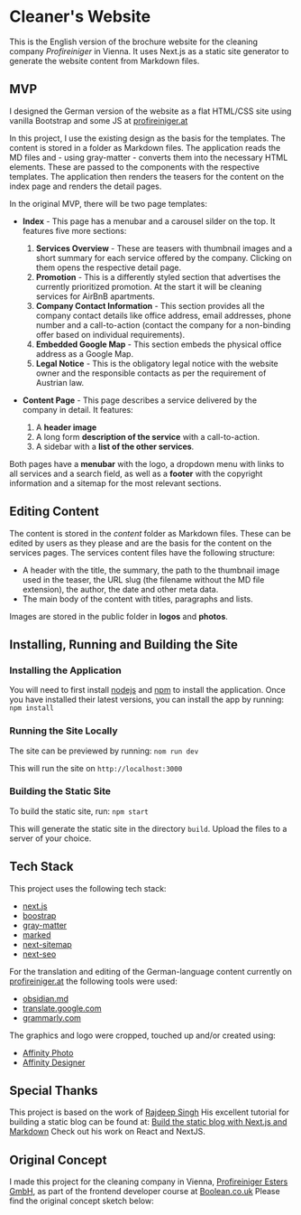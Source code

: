 # Cleaner's Website 

This is the English version of the brochure website for the cleaning company _Profireiniger_ in Vienna. It uses Next.js as a static site generator to generate the website content from Markdown files.


## MVP
I designed the German version of the website as a flat HTML/CSS site using vanilla Bootstrap and some JS at [profireiniger.at](https://profireiniger.at)

In this project, I use the existing design as the basis for the templates. The content is stored in a folder as Markdown files. The application reads the MD files and - using gray-matter - converts them into the necessary HTML elements. These are passed to the components with the respective templates. The application then renders the teasers for the content on the index page and renders the detail pages.

In the original MVP, there will be two page templates:
- **Index** - This page has a menubar and a carousel silder on the top. It features five more sections:
	1. **Services Overview** - These are teasers with thumbnail images and a short summary for each service offered by the company. Clicking on them opens the respective detail page.
	2. **Promotion** - This is a differently styled section that advertises the currently prioritized promotion. At the start it will be cleaning services for AirBnB apartments.
	3. **Company Contact Information** - This section provides all the company contact details like office address, email addresses, phone number and a call-to-action (contact the company for a non-binding offer based on individual requirements).
	4. **Embedded Google Map** - This section embeds the physical office address as a Google Map.
	5. **Legal Notice** - This is the obligatory legal notice with the website owner and the responsible contacts as per the requirement of Austrian law.

- **Content Page** - This page describes a service delivered by the company in detail. It features:
	1. A **header image**
	2. A long form **description of the service** with a call-to-action.
	3. A sidebar with a **list of the other services**.

Both pages have a **menubar** with the logo, a dropdown menu with links to all services and a search field, as well as a **footer** with the copyright information and a sitemap for the most relevant sections.

## Editing Content
The content is stored in the _content_ folder as Markdown files. These can be edited by users as they please and are the basis for the content on the services pages.
The services content files have the following structure:
- A header with the title, the summary, the path to the thumbnail image used in the teaser, the URL slug (the filename without the MD file extension), the author, the date and other meta data.
- The main body of the content with titles, paragraphs and lists.

Images are stored in the public folder in **logos** and **photos**.

## Installing, Running and Building the Site

### Installing the Application
You  will need to first install [nodejs](https://nodejs.org/en/) and [npm](https://www.npmjs.com/) to install the application. Once you have installed their latest versions, you can install the app by running:
``npm install``

### Running the Site Locally
The site can be previewed by running:
``nom run dev``

This will run the site on `http://localhost:3000`

### Building the Static Site
To build the static site, run:
`npm start`

This will generate the static site in the directory `build`. Upload the files to a server of your choice.

## Tech Stack
This project uses the following tech stack:
- [next.js](https://nextjs.org/)
- [boostrap](https://getbootstrap.com/)
- [gray-matter](https://www.npmjs.com/package/gray-matter)
- [marked](https://www.npmjs.com/package/marked)
- [next-sitemap](https://www.npmjs.com/package/next-sitemap)
- [next-seo](https://www.npmjs.com/package/next-seo)

For the translation and editing of the German-language content currently on [profireiniger.at](https://profireiniger.at) the following tools were used:
- [obsidian.md](https://obsidian.md/)
- [translate.google.com](https://translate.google.com/)
- [grammarly.com](https://app.grammarly.com/)

The graphics and logo were cropped, touched up and/or created using:
- [Affinity Photo](https://affinity.serif.com/en-gb/photo/)
- [Affinity Designer](https://affinity.serif.com/en-gb/designer/)

## Special Thanks
This project is based on the work of [Rajdeep Singh](https://medium.com/@officialrajdeepsingh)
His excellent tutorial for building a static blog can be found at: [Build the static blog with Next.js and Markdown](https://medium.com/nextjs/build-the-static-blog-with-next-js-and-markdown-59576c75fbf2)
Check out his work on React and NextJS.

## Original Concept
I made this project for the cleaning company in Vienna, [Profireiniger Esters GmbH](https://profireiniger.at), as part of the frontend developer course at [Boolean.co.uk](https://boolean.co.uk/)
Please find the original concept sketch below:
